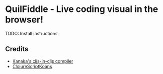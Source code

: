 # QuilFiddle - Live coding visual in the browser!

TODO: Install instructions

## Credits
* [Kanaka's cljs-in-cljs compiler](https://github.com/kanaka/clojurescript)
* [ClojureScriptKoans](https://github.com/lazerwalker/clojurescript-koans/)

